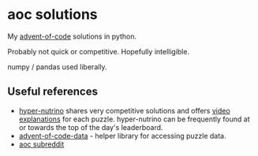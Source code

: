 # aoc solutions

My [advent-of-code](https://adventofcode.com/) solutions in python.

Probably not quick or competitive. Hopefully intelligible.

numpy / pandas used liberally.

## Useful references
- [hyper-nutrino](https://github.com/hyper-neutrino/advent-of-code) shares very competitive solutions and offers [video explanations](https://www.youtube.com/@hyper-neutrino) for each puzzle. hyper-nutrino can be frequently found at or towards the top of the day's leaderboard.
- [advent-of-code-data](https://github.com/wimglenn/advent-of-code-data) - helper library for accessing puzzle data.
- [aoc subreddit](https://www.reddit.com/r/adventofcode)
